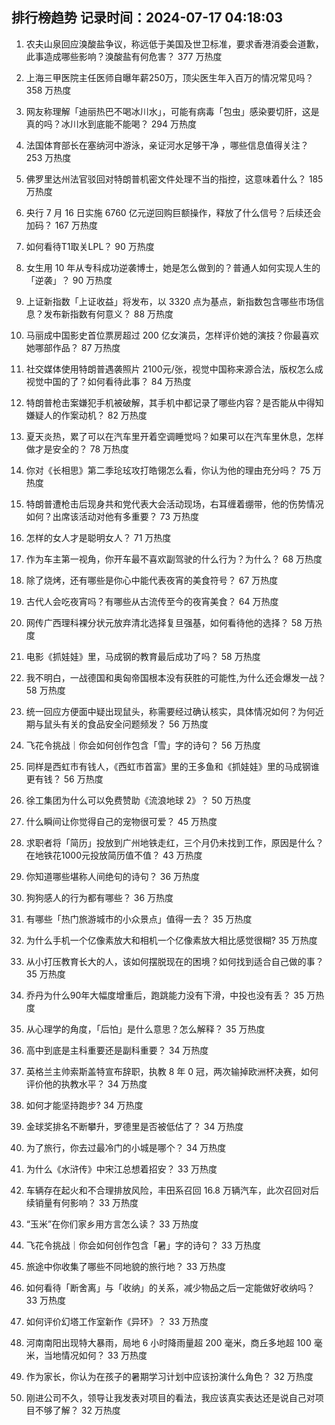
## 排行榜趋势 记录时间：2024-07-17 04:18:03
  
  1. 农夫山泉回应溴酸盐争议，称远低于美国及世卫标准，要求香港消委会道歉，此事造成哪些影响？溴酸盐有何危害？ 377 万热度
    
  2. 上海三甲医院主任医师自曝年薪250万，顶尖医生年入百万的情况常见吗？ 358 万热度
    
  3. 网友称理解「迪丽热巴不喝冰川水」，可能有病毒「包虫」感染要切肝，这是真的吗？冰川水到底能不能喝？ 294 万热度
    
  4. 法国体育部长在塞纳河中游泳，亲证河水足够干净 ，哪些信息值得关注？ 253 万热度
    
  5. 佛罗里达州法官驳回对特朗普机密文件处理不当的指控，这意味着什么？ 185 万热度
    
  6. 央行 7 月 16 日实施 6760 亿元逆回购巨额操作，释放了什么信号？后续还会加码？ 167 万热度
    
  7. 如何看待T1取关LPL？ 90 万热度
    
  8. 女生用 10 年从专科成功逆袭博士，她是怎么做到的？普通人如何实现人生的「逆袭」？ 90 万热度
    
  9. 上证新指数「上证收益」将发布，以 3320 点为基点，新指数包含哪些市场信息？发布新指数有何意义？ 88 万热度
    
  10. 马丽成中国影史首位票房超过 200 亿女演员，怎样评价她的演技？你最喜欢她哪部作品？ 87 万热度
    
  11. 社交媒体使用特朗普遇袭照片 2100元/张，视觉中国称来源合法，版权怎么成视觉中国的了？如何看待此事？ 84 万热度
    
  12. 特朗普枪击案嫌犯手机被破解，其手机中都记录了哪些内容？是否能从中得知嫌疑人的作案动机？ 82 万热度
    
  13. 夏天炎热，累了可以在汽车里开着空调睡觉吗？如果可以在汽车里休息，怎样做才是安全的？ 78 万热度
    
  14. 你对《长相思》第二季玱玹攻打皓翎怎么看，你认为他的理由充分吗？ 75 万热度
    
  15. 特朗普遭枪击后现身共和党代表大会活动现场，右耳缠着绷带，他的伤势情况如何？出席该活动对他有多重要？ 73 万热度
    
  16. 怎样的女人才是聪明女人？ 71 万热度
    
  17. 作为车主第一视角，你开车最不喜欢副驾驶的什么行为？为什么？ 68 万热度
    
  18. 除了烧烤，还有哪些是你心中能代表夜宵的美食符号？ 67 万热度
    
  19. 古代人会吃夜宵吗？有哪些从古流传至今的夜宵美食？ 64 万热度
    
  20. 网传广西理科裸分状元放弃清北选择复旦强基，如何看待他的选择？ 58 万热度
    
  21. 电影《抓娃娃》里，马成钢的教育最后成功了吗？ 58 万热度
    
  22. 我不明白，一战德国和奥匈帝国根本没有获胜的可能性,为什么还会爆发一战？ 58 万热度
    
  23. 统一回应方便面中疑出现鼠头，称需要经过确认核实，具体情况如何？为何近期与鼠头有关的食品安全问题频发？ 56 万热度
    
  24. 飞花令挑战｜你会如何创作包含「雪」字的诗句？ 56 万热度
    
  25. 同样是西虹市有钱人，《西虹市首富》里的王多鱼和《抓娃娃》里的马成钢谁更有钱？ 56 万热度
    
  26. 徐工集团为什么可以免费赞助《流浪地球 2》？ 50 万热度
    
  27. 什么瞬间让你觉得自己的宠物很可爱？ 45 万热度
    
  28. 求职者将「简历」投放到广州地铁走红，三个月仍未找到工作，原因是什么？在地铁花1000元投放简历值不值？ 43 万热度
    
  29. 你知道哪些堪称人间绝句的诗句？ 36 万热度
    
  30. 狗狗感人的行为都有哪些？ 36 万热度
    
  31. 有哪些「热门旅游城市的小众景点」值得一去？ 35 万热度
    
  32. 为什么手机一个亿像素放大和相机一个亿像素放大相比感觉很糊? 35 万热度
    
  33. 从小打压教育长大的人，该如何摆脱现在的困境？如何找到适合自己做的事？ 35 万热度
    
  34. 乔丹为什么90年大幅度增重后，跑跳能力没有下滑，中投也没有丢？ 35 万热度
    
  35. 从心理学的角度，「后怕」是什么意思？怎么解释？ 35 万热度
    
  36. 高中到底是主科重要还是副科重要？ 34 万热度
    
  37. 英格兰主帅索斯盖特宣布辞职，执教 8 年 0 冠，两次输掉欧洲杯决赛，如何评价他的执教水平？ 34 万热度
    
  38. 如何才能坚持跑步? 34 万热度
    
  39. 金球奖排名不断攀升，罗德里是否被低估了？ 34 万热度
    
  40. 为了旅行，你去过最冷门的小城是哪个？ 34 万热度
    
  41. 为什么《水浒传》中宋江总想着招安？ 33 万热度
    
  42. 车辆存在起火和不合理排放风险，丰田系召回 16.8 万辆汽车，此次召回对后续销量有何影响？ 33 万热度
    
  43. “玉米”在你们家乡用方言怎么读？ 33 万热度
    
  44. 飞花令挑战｜你会如何创作包含「暑」字的诗句？ 33 万热度
    
  45. 旅途中你收集了哪些不同地貌的旅行地？ 33 万热度
    
  46. 如何看待「断舍离」与「收纳」的关系，减少物品之后一定能做好收纳吗？ 33 万热度
    
  47. 如何评价幻塔工作室新作《异环》？ 33 万热度
    
  48. 河南南阳出现特大暴雨，局地 6 小时降雨量超 200 毫米，商丘多地超 100 毫米，当地情况如何？ 33 万热度
    
  49. 作为家长，你认为在孩子的暑期学习计划中应该扮演什么角色？ 32 万热度
    
  50. 刚进公司不久，领导让我发表对项目的看法，我应该真实表达还是说自己对项目不够了解？ 32 万热度
    